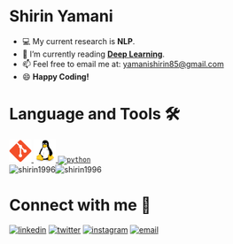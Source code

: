 <h1> Shirin Yamani </h1>

- 💻 My current research is **NLP**.
- 🌱 I’m currently reading [**Deep Learning**](https://www.deeplearningbook.org).
- 📫 Feel free to email me at: yamanishirin85@gmail.com
- 😄 **Happy Coding!**

<h1> Language and Tools 🛠 </h1>

</a>
<a href="https://git-scm.com/" target="_blank"> 
<code><img src="https://raw.githubusercontent.com/devicons/devicon/master/icons/git/git-original.svg" alt="git" width="40" height="40"/></code>  
</a> 
<a href="https://www.linux.org/" target="_blank"> 
<code><img src="https://raw.githubusercontent.com/devicons/devicon/master/icons/linux/linux-original.svg" alt="linux" width="40" height="40"/></code>  
</a> 
<a href="https://https://www.python.org/" target="_blank"> 
  <code><img src="https://cdn3.iconfinder.com/data/icons/logos-and-brands-adobe/512/267_Python-512.png" alt="python" width="40" height="40"/></code>  
</a>

<div>
  <img align="left" src="https://github-readme-stats.vercel.app/api/top-langs?username=shirin1996&show_icons=true&locale=en&layout=compact" alt="shirin1996" />
  <img width="45%"  src="https://github-readme-streak-stats.herokuapp.com/?user=shirin1996&" alt="shirin1996" />
</div>

<h1> Connect with me 🔭 </h1>
<a href="https://www.linkedin.com/in/shirin-yamani/"><img src="https://img.icons8.com/color/45/000000/linkedin.png" alt="linkedin"/></a>
<a href="https://twitter.com/Shirinyamani"><img src="https://img.icons8.com/color/45/000000/twitter.png" alt="twitter"/></a>
<a href="https://www.instagram.com/shirin____mn/"><img src="https://img.icons8.com/color/45/000000/instagram.png" alt="instagram"/></a>
<a href="mailto:yamanishirin85@gmail.com"><img src="https://img.icons8.com/color/45/000000/gmail.png" alt="email"/></a>